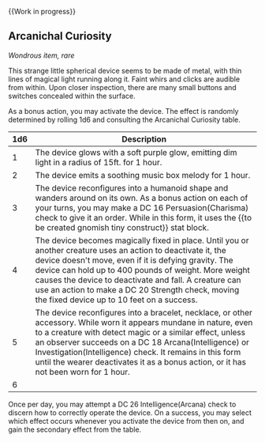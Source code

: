 {{Work in progress}}

## Arcanichal Curiosity
*Wondrous item, rare*

This strange little spherical device seems to be made of metal, with thin lines of magical light running along it. Faint whirs and clicks are audible from within. Upon closer inspection, there are many small buttons and switches concealed within the surface.

As a bonus action, you may activate the device. The effect is randomly determined by rolling 1d6 and consulting the Arcanichal Curiosity table.

| 1d6| Description |
| --- | ------ |
| 1 | The device glows with a soft purple glow, emitting dim light in a radius of 15ft. for 1 hour. | You may increase the light to bright in a 15ft. radius and dim for 15ft. beyond that, or turn it off and on for the duration |
| 2 | The device emits a soothing music box melody for 1 hour. | You may control the volume, or turn the song off and on for the duration. |
| 3 | The device reconfigures into a humanoid shape and wanders around on its own. As a bonus action on each of your turns, you may make a DC 16 Persuasion(Charisma) check to give it an order. While in this form, it uses the {{to be created gnomish tiny construct}} stat block. | The construct takes orders readily, no longer requiring a check. | 
| 4 | The device becomes magically fixed in place. Until you or another creature uses an action to deactivate it, the device doesn't move, even if it is defying gravity. The device can hold up to 400 pounds of weight. More weight causes the device to deactivate and fall. A creature can use an action to make a DC 20 Strength check, moving the fixed device up to 10 feet on a success. |
| 5 | The device reconfigures into a bracelet, necklace, or other accessory. While worn it appears mundane in nature, even to a creature with detect magic or a similar effect, unless an observer succeeds on a DC 18 Arcana(Intelligence) or Investigation(Intelligence) check. It remains in this form until the wearer deactivates it as a bonus action, or it has not been worn for 1 hour. |
| 6 |  |

Once per day, you may attempt a DC 26 Intelligence(Arcana) check to discern how to correctly operate the device. On a success, you may select which effect occurs whenever you activate the device from then on, and gain the secondary effect from the table.
